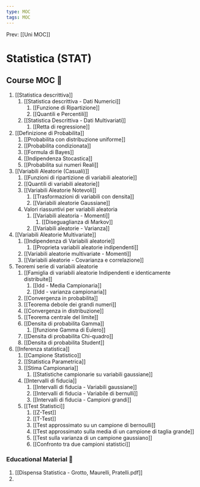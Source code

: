 ```yaml
---
type: MOC 
tags: MOC 
---
```


Prev: [[Uni MOC]]

# Statistica (STAT)

## Course MOC  📒
1. [[Statistica descrittiva]]
	1. [[Statistica descrittiva - Dati Numerici]]
		1. [[Funzione di Ripartizione]]
		2. [[Quantili e Percentili]]
	2. [[Statistica Descrittiva - Dati Multivariati]]
		1. [[Retta di regressione]]
2. [[Definizione di Probabilita]]
	1. [[Probabilita con distribuzione uniforme]]
	2. [[Probabilita condizionata]]
	3. [[Formula di Bayes]]
	4. [[Indipendenza Stocastica]]
	5. [[Probabilita sui numeri Reali]]
3. [[Variabili Aleatorie (Casuali)]]
	1. [[Funzioni di ripartizione di variabili aleatorie]]
	2. [[Quantili di variabili aleatorie]]
	3. [[Variabili Aleatorie Notevoli]]
		1. [[Trasformazioni di variabili con densita]]
		2. [[Variabili aleatorie Gaussiane]]
	4. Valori riassuntivi per variabili aleatoria
		1. [[Variabili aleatoria - Momenti]]
			1. [[Diseguaglianza di Markov]]
		2. [[Variabili aleatorie - Varianza]]
4. [[Variabili Aleatorie Multivariate]]
	1. [[Indipendenza di Variabili aleatorie]]
		1. [[Proprieta variabili aleatorie indipendenti]]
	2. [[Variabili aleatorie multivariate - Momenti]]
	3. [[Variabili aleatorie - Covarianza e correlazione]]
5. Teoremi serie di variabili aleatorie
	1. [[Famiglia di variabili aleatorie Indipendenti e identicamente distribuite]]
		1. [[Idd - Media Campionaria]]
		2. [[Idd - varianza campionaria]]
	2. [[Convergenza in probabilita]]
	3. [[Teorema debole dei grandi numeri]]
	4. [[Convergenza in distribuzione]]
	5. [[Teorema centrale del limite]]
	6. [[Densita di probabilita Gamma]]
		1. [[funzione Gamma di Eulero]]
	7. [[Densita di probabilita Chi-quadro]]
	8. [[Densita di probabilita Student]]
6. [[Inferenza statistica]]
	1. [[Campione Statistico]]
	2. [[Statistica Parametrica]]
	3. [[Stima Campionaria]]
		1. [[Statistiche campionarie su variabili gaussiane]]
	4. [[Intervalli di fiducia]]
		1. [[Intervalli di fiducia - Variabili gaussiane]]
		2. [[Intervalli di fiducia - Variabile di bernulli]]
		3. [[Intervalli di fiducia - Campioni grandi]]
	5. [[Test Statistici]]
		1. [[Z-Test]]
		2. [[T-Test]]
		3. [[Test approssimato su un campione di bernoulli]]
		4. [[Test approssimato sulla media di un campione di taglia grande]]
		5. [[Test sulla varianza di un campione gaussiano]]
		6. [[Confronto tra due campioni statistici]]



### Educational Material 🧱
1.  [[Dispensa Statistica - Grotto, Maurelli, Pratelli.pdf]]
2. 


